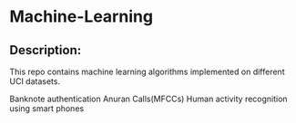 # Machine-Learning

## Description:

This repo contains machine learning algorithms implemented on different UCI datasets.

  Banknote authentication
  Anuran Calls(MFCCs)
  Human activity recognition using smart phones
